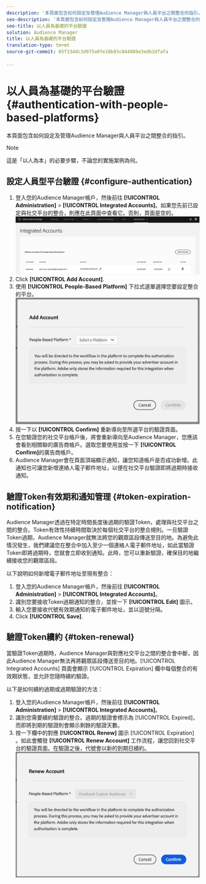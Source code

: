 ```yaml
---
description: '本頁面包含如何設定及管理Audience Manager與人員平台之間整合的指引。 '
seo-description: '本頁面包含如何設定及管理Audience Manager與人員平台之間整合的指引。 '
seo-title: 以人員為基礎的平台驗證
solution: Audience Manager
title: 以人員為基礎的平台驗證
translation-type: tm+mt
source-git-commit: 05f334dc3d975a0fe18b93c844889e3edb2dfafa

---
```



# 以人員為基礎的平台驗證 {#authentication-with-people-based-platforms}

本頁面包含如何設定及管理Audience Manager與人員平台之間整合的指引。

>[!NOTE]
>這是「以人為本」的必要步驟，不論您的實施案例為何。

## 設定人員型平台驗證 {#configure-authentication}

1. 登入您的Audience Manager帳戶，然後前往 **[!UICONTROL Administration]** &gt; **[!UICONTROL Integrated Accounts]**。如果您先前已設定與社交平台的整合，則應在此頁面中查看它。否則，頁面是空的。
   ![人員型整合](assets/pbd-config.png)
1. Click **[!UICONTROL Add Account]**.
1. 使用 **[!UICONTROL People-Based Platform]** 下拉式選單選擇您要設定整合的平台。
   ![人員型平台](assets/pbd-add.png)
1. 按一下以 **[!UICONTROL Confirm]** 重新導向至所選平台的驗證頁面。
1. 在您驗證您的社交平台帳戶後，將會重新導向至Audience Manager，您應該會看到相關聯的廣告商帳戶。選取您要使用並按一下 **[!UICONTROL Confirm]**&#x200B;的廣告商帳戶。
1. Audience Manager會在頁面頂端顯示通知，讓您知道帳戶是否成功新增。此通知也可讓您新增連絡人電子郵件地址，以便在社交平台驗證即將過期時接收通知。

## 驗證Token有效期和通知管理 {#token-expiration-notification}

Audience Manager透過在特定時間長度後過期的驗證Token，處理與社交平台之間的整合。Token有效性持續時間取決於每個社交平台的整合規則。一旦驗證Token過期，Audience Manager就無法將您的觀眾區段傳送至目的地。為避免此情況發生，我們建議您在整合中加入至少一個連絡人電子郵件地址，如此當驗證Token即將過期時，您就會立即收到通知。此時，您可以重新驗證，確保目的地繼續接收您的觀眾區段。

以下說明如何新增電子郵件地址至現有整合：

1. 登入您的Audience Manager帳戶，然後前往 **[!UICONTROL Administration]** &gt; **[!UICONTROL Integrated Accounts]**。
1. 識別您要接收Token過期通知的整合，並按一下 **[!UICONTROL Edit]** 圖示。
1. 輸入您要接收代號有效期通知的電子郵件地址，並以逗號分隔。
1. Click **[!UICONTROL Save]**.

## 驗證Token續約 {#token-renewal}

當驗證Token過期時，Audience Manager與對應社交平台之間的整合會中斷，因此Audience Manager無法再將觀眾區段傳送至目的地。[!UICONTROL Integrated Accounts] 頁面會顯示 [!UICONTROL Expiration] 欄中每個整合的有效期狀態，並允許您隨時續約驗證。

以下是如何續約過期或過期驗證的方法：
1. 登入您的Audience Manager帳戶，然後前往 **[!UICONTROL Administration]** &gt; **[!UICONTROL Integrated Accounts]**。
1. 識別您需要續約驗證的整合。過期的驗證會標示為 [!UICONTROL Expired]，而即將到期的驗證則會顯示剩餘的驗證天數。
1. 按一下欄中的對應 **[!UICONTROL Renew]** 圖示 [!UICONTROL Expiration] 。如此會觸發 **[!UICONTROL Renew Account]** 工作流程，讓您回到社交平台的驗證頁面。在驗證之後，代號會以新的到期日續約。
   ![pdd-renew](assets/pbd-renew.png)
